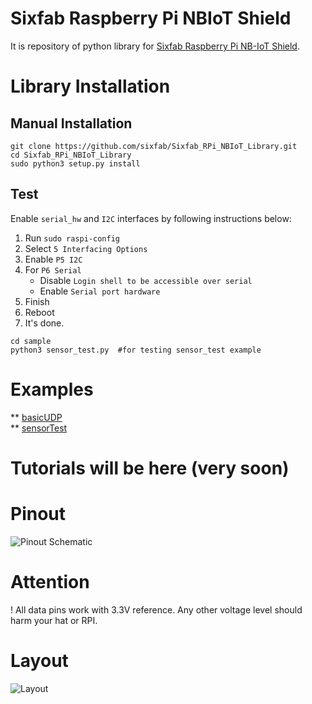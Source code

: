 # Sixfab Raspberry Pi NBIoT Shield
It is repository of python library for [Sixfab Raspberry Pi NB-IoT Shield](https://sixfab.com/product/raspberry-pi-nb-iot-shield/).

# Library Installation
## Manual Installation
```
git clone https://github.com/sixfab/Sixfab_RPi_NBIoT_Library.git
cd Sixfab_RPi_NBIoT_Library
sudo python3 setup.py install
```

## Test
Enable `serial_hw` and `I2C` interfaces by following instructions below:  
1. Run `sudo raspi-config`
2. Select `5 Interfacing Options`
3. Enable `P5 I2C`
4. For `P6 Serial`
    * Disable `Login shell to be accessible over serial`
    * Enable `Serial port hardware`
5. Finish
6. Reboot
7. It's done.
```
cd sample
python3 sensor_test.py  #for testing sensor_test example
```

# Examples
** [basicUDP](https://github.com/sixfab/Sixfab_RPi_NBIoT_Library/blob/master/sample/basicUDP.py)  
** [sensorTest](https://github.com/sixfab/Sixfab_RPi_NBIoT_Library/blob/master/sample/sensor_test.py)

# Tutorials will be here (very soon)

# Pinout
![Pinout Schematic](https://sixfab.com/wp-content/uploads/2018/10/rpi_nbiot_shield_pinout.png)

# Attention
! All data pins work with 3.3V reference. Any other voltage level should harm your hat or RPI.

# Layout
![Layout](https://sixfab.com/wp-content/uploads/2018/10/rpi_nbiot_shield_layout-1.png)

